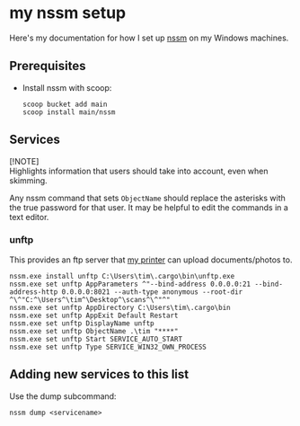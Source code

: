 # my nssm setup

Here's my documentation for how I set up [nssm](https://nssm.cc/) on my Windows machines.

## Prerequisites

- Install nssm with scoop:

  ```shell
  scoop bucket add main
  scoop install main/nssm
  ```

## Services

[!NOTE]  
Highlights information that users should take into account, even when skimming.

Any nssm command that sets `ObjectName` should replace the asterisks with the true password for that user. It may be helpful to edit the commands in a text editor.

### unftp

This provides an ftp server that [my printer](https://github.com/t-mart/brother-mfc-7860dw-setup) can upload documents/photos to.

```shell
nssm.exe install unftp C:\Users\tim\.cargo\bin\unftp.exe
nssm.exe set unftp AppParameters ^"--bind-address 0.0.0.0:21 --bind-address-http 0.0.0.0:8021 --auth-type anonymous --root-dir ^\^"C:^\Users^\tim^\Desktop^\scans^\^"^"
nssm.exe set unftp AppDirectory C:\Users\tim\.cargo\bin
nssm.exe set unftp AppExit Default Restart
nssm.exe set unftp DisplayName unftp
nssm.exe set unftp ObjectName .\tim "****"
nssm.exe set unftp Start SERVICE_AUTO_START
nssm.exe set unftp Type SERVICE_WIN32_OWN_PROCESS
```

## Adding new services to this list

Use the dump subcommand:

```shell
nssm dump <servicename>
```

